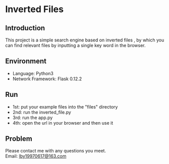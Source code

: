 Inverted Files
======

Introduction
------
  This project is a simple search engine based on inverted files , by which you can find relevant files by inputting a single key word in the browser.

Environment
------
* Language: Python3
* Network Framework: Flask 0.12.2

Run
------
* 1st: put your example files into the "files" directory
* 2nd: run the inverted_file.py
* 3rd: run the app.py 
* 4th: open the url in your browser and then use it

Problem
------
Please contact me with any questions you meet.<br>
Email: lby19970617@163.com

